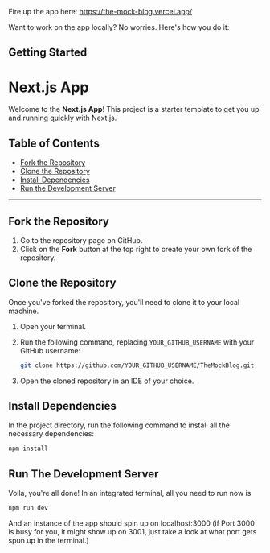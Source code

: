 Fire up the app here: https://the-mock-blog.vercel.app/


Want to work on the app locally? No worries. 
Here's how you do it: 
## Getting Started

# Next.js App

Welcome to the **Next.js App**! This project is a starter template to get you up and running quickly with Next.js.

## Table of Contents

- [Fork the Repository](#fork-the-repository)
- [Clone the Repository](#clone-the-repository)
- [Install Dependencies](#install-dependencies)
- [Run the Development Server](#run-the-development-server)
---

## Fork the Repository

1. Go to the repository page on GitHub.
2. Click on the **Fork** button at the top right to create your own fork of the repository.

## Clone the Repository

Once you've forked the repository, you'll need to clone it to your local machine.

1. Open your terminal.
2. Run the following command, replacing `YOUR_GITHUB_USERNAME` with your GitHub username:

    ```bash
    git clone https://github.com/YOUR_GITHUB_USERNAME/TheMockBlog.git
    ```

3. Open the cloned repository in an IDE of your choice.

## Install Dependencies

In the project directory, run the following command to install all the necessary dependencies:

```bash
npm install
```

## Run The Development Server 
 
Voila, you're all done! In an integrated terminal, all you need to run now is 
```bash
npm run dev
```

And an instance of the app should spin up on localhost:3000 (if Port 3000 is busy for you, it might show up on 3001, just take a look at what port gets spun up in the terminal.)
